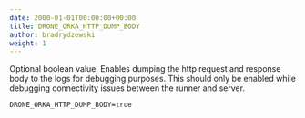 ```yaml
---
date: 2000-01-01T00:00:00+00:00
title: DRONE_ORKA_HTTP_DUMP_BODY
author: bradrydzewski
weight: 1
---
```


Optional boolean value. Enables dumping the http request and response body to the logs for debugging purposes. This should only be enabled while debugging connectivity issues between the runner and server.

```
DRONE_ORKA_HTTP_DUMP_BODY=true
```